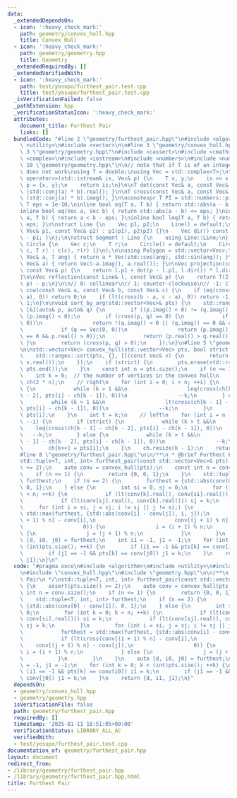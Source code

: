```yaml
---
data:
  _extendedDependsOn:
  - icon: ':heavy_check_mark:'
    path: geometry/convex_hull.hpp
    title: Convex Hull
  - icon: ':heavy_check_mark:'
    path: geometry/geometry.hpp
    title: Geometry
  _extendedRequiredBy: []
  _extendedVerifiedWith:
  - icon: ':heavy_check_mark:'
    path: test/yosupo/furthest_pair.test.cpp
    title: test/yosupo/furthest_pair.test.cpp
  _isVerificationFailed: false
  _pathExtension: hpp
  _verificationStatusIcon: ':heavy_check_mark:'
  attributes:
    document_title: Furthest Pair
    links: []
  bundledCode: "#line 2 \"geometry/furthest_pair.hpp\"\n#include <algorithm>\n#include\
    \ <utility>\n#include <vector>\n\n#line 3 \"geometry/convex_hull.hpp\"\n\n#line\
    \ 3 \"geometry/geometry.hpp\"\n#include <cassert>\n#include <cmath>\n#include\
    \ <complex>\n#include <iostream>\n#include <numbers>\n#include <numeric>\n#line\
    \ 10 \"geometry/geometry.hpp\"\n\n// note that if T is of an integer type, std::abs\
    \ does not work\nusing T = double;\nusing Vec = std::complex<T>;\n\nstd::istream&\
    \ operator>>(std::istream& is, Vec& p) {\n    T x, y;\n    is >> x >> y;\n   \
    \ p = {x, y};\n    return is;\n}\n\nT dot(const Vec& a, const Vec& b) { return\
    \ (std::conj(a) * b).real(); }\n\nT cross(const Vec& a, const Vec& b) { return\
    \ (std::conj(a) * b).imag(); }\n\nconstexpr T PI = std::numbers::pi_v<T>;\nconstexpr\
    \ T eps = 1e-10;\ninline bool eq(T a, T b) { return std::abs(a - b) <= eps; }\n\
    inline bool eq(Vec a, Vec b) { return std::abs(a - b) <= eps; }\ninline bool lt(T\
    \ a, T b) { return a < b - eps; }\ninline bool leq(T a, T b) { return a <= b +\
    \ eps; }\n\nstruct Line {\n    Vec p1, p2;\n    Line() = default;\n    Line(const\
    \ Vec& p1, const Vec& p2) : p1(p1), p2(p2) {}\n    Vec dir() const { return p2\
    \ - p1; }\n};\n\nstruct Segment : Line {\n    using Line::Line;\n};\n\nstruct\
    \ Circle {\n    Vec c;\n    T r;\n    Circle() = default;\n    Circle(const Vec&\
    \ c, T r) : c(c), r(r) {}\n};\n\nusing Polygon = std::vector<Vec>;\n\nVec rot(const\
    \ Vec& a, T ang) { return a * Vec(std::cos(ang), std::sin(ang)); }\n\nVec perp(const\
    \ Vec& a) { return Vec(-a.imag(), a.real()); }\n\nVec projection(const Line& l,\
    \ const Vec& p) {\n    return l.p1 + dot(p - l.p1, l.dir()) * l.dir() / std::norm(l.dir());\n\
    }\n\nVec reflection(const Line& l, const Vec& p) {\n    return T(2) * projection(l,\
    \ p) - p;\n}\n\n// 0: collinear\n// 1: counter-clockwise\n// -1: clockwise\nint\
    \ ccw(const Vec& a, const Vec& b, const Vec& c) {\n    if (eq(cross(b - a, c -\
    \ a), 0)) return 0;\n    if (lt(cross(b - a, c - a), 0)) return -1;\n    return\
    \ 1;\n}\n\nvoid sort_by_arg(std::vector<Vec>& pts) {\n    std::ranges::sort(pts,\
    \ [&](auto& p, auto& q) {\n        if ((p.imag() < 0) != (q.imag() < 0)) return\
    \ (p.imag() < 0);\n        if (cross(p, q) == 0) {\n            if (p == Vec(0,\
    \ 0))\n                return !(q.imag() < 0 || (q.imag() == 0 && q.real() > 0));\n\
    \            if (q == Vec(0, 0))\n                return (p.imag() < 0 || (p.imag()\
    \ == 0 && p.real() > 0));\n            return (p.real() > q.real());\n       \
    \ }\n        return (cross(p, q) > 0);\n    });\n}\n#line 5 \"geometry/convex_hull.hpp\"\
    \n\nstd::vector<Vec> convex_hull(std::vector<Vec> pts, bool strict = true) {\n\
    \    std::ranges::sort(pts, {}, [](const Vec& v) {\n        return std::make_pair(v.imag(),\
    \ v.real());\n    });\n    if (strict) {\n        pts.erase(std::ranges::unique(pts).begin(),\
    \ pts.end());\n    }\n    const int n = pts.size();\n    if (n <= 1) return pts;\n\
    \    int k = 0;  // the number of vertices in the convex hull\n    std::vector<Vec>\
    \ ch(2 * n);\n    // right\n    for (int i = 0; i < n; ++i) {\n        if (strict)\
    \ {\n            while (k > 1 &&\n                   leq(cross(ch[k - 1] - ch[k\
    \ - 2], pts[i] - ch[k - 1]), 0))\n                --k;\n        } else {\n   \
    \         while (k > 1 &&\n                   lt(cross(ch[k - 1] - ch[k - 2],\
    \ pts[i] - ch[k - 1]), 0))\n                --k;\n        }\n        ch[k++] =\
    \ pts[i];\n    }\n    int t = k;\n    // left\n    for (int i = n - 2; i >= 0;\
    \ --i) {\n        if (strict) {\n            while (k > t &&\n               \
    \    leq(cross(ch[k - 1] - ch[k - 2], pts[i] - ch[k - 1]), 0))\n             \
    \   --k;\n        } else {\n            while (k > t &&\n                   lt(cross(ch[k\
    \ - 1] - ch[k - 2], pts[i] - ch[k - 1]), 0))\n                --k;\n        }\n\
    \        ch[k++] = pts[i];\n    }\n    ch.resize(k - 1);\n    return ch;\n}\n\
    #line 8 \"geometry/furthest_pair.hpp\"\n\n/**\n * @brief Furthest Pair\n */\n\
    std::tuple<T, int, int> furthest_pair(const std::vector<Vec>& pts) {\n    assert(pts.size()\
    \ >= 2);\n    auto conv = convex_hull(pts);\n    const int n = conv.size();\n\
    \    if (n <= 1) {\n        return {0, 0, 1};\n    }\n    std::tuple<T, int, int>\
    \ furthest;\n    if (n == 2) {\n        furthest = {std::abs(conv[0] - conv[1]),\
    \ 0, 1};\n    } else {\n        int si = 0, sj = 0;\n        for (int k = 0; k\
    \ < n; ++k) {\n            if (lt(conv[k].real(), conv[si].real())) si = k;\n\
    \            if (lt(conv[sj].real(), conv[k].real())) sj = k;\n        }\n   \
    \     for (int i = si, j = sj; i != sj || j != si;) {\n            furthest =\
    \ std::max(furthest, {std::abs(conv[i] - conv[j]), i, j});\n            if (lt(cross(conv[(i\
    \ + 1) % n] - conv[i],\n                         conv[(j + 1) % n] - conv[j]),\n\
    \                   0)) {\n                i = (i + 1) % n;\n            } else\
    \ {\n                j = (j + 1) % n;\n            }\n        }\n    }\n    auto\
    \ [d, i0, j0] = furthest;\n    int i1 = -1, j1 = -1;\n    for (int k = 0; k <\
    \ (int)pts.size(); ++k) {\n        if (i1 == -1 && pts[k] == conv[i0]) i1 = k;\n\
    \        if (j1 == -1 && pts[k] == conv[j0]) j1 = k;\n    }\n    return {d, i1,\
    \ j1};\n}\n"
  code: "#pragma once\n#include <algorithm>\n#include <utility>\n#include <vector>\n\
    \n#include \"convex_hull.hpp\"\n#include \"geometry.hpp\"\n\n/**\n * @brief Furthest\
    \ Pair\n */\nstd::tuple<T, int, int> furthest_pair(const std::vector<Vec>& pts)\
    \ {\n    assert(pts.size() >= 2);\n    auto conv = convex_hull(pts);\n    const\
    \ int n = conv.size();\n    if (n <= 1) {\n        return {0, 0, 1};\n    }\n\
    \    std::tuple<T, int, int> furthest;\n    if (n == 2) {\n        furthest =\
    \ {std::abs(conv[0] - conv[1]), 0, 1};\n    } else {\n        int si = 0, sj =\
    \ 0;\n        for (int k = 0; k < n; ++k) {\n            if (lt(conv[k].real(),\
    \ conv[si].real())) si = k;\n            if (lt(conv[sj].real(), conv[k].real()))\
    \ sj = k;\n        }\n        for (int i = si, j = sj; i != sj || j != si;) {\n\
    \            furthest = std::max(furthest, {std::abs(conv[i] - conv[j]), i, j});\n\
    \            if (lt(cross(conv[(i + 1) % n] - conv[i],\n                     \
    \    conv[(j + 1) % n] - conv[j]),\n                   0)) {\n               \
    \ i = (i + 1) % n;\n            } else {\n                j = (j + 1) % n;\n \
    \           }\n        }\n    }\n    auto [d, i0, j0] = furthest;\n    int i1\
    \ = -1, j1 = -1;\n    for (int k = 0; k < (int)pts.size(); ++k) {\n        if\
    \ (i1 == -1 && pts[k] == conv[i0]) i1 = k;\n        if (j1 == -1 && pts[k] ==\
    \ conv[j0]) j1 = k;\n    }\n    return {d, i1, j1};\n}"
  dependsOn:
  - geometry/convex_hull.hpp
  - geometry/geometry.hpp
  isVerificationFile: false
  path: geometry/furthest_pair.hpp
  requiredBy: []
  timestamp: '2025-01-11 18:51:05+09:00'
  verificationStatus: LIBRARY_ALL_AC
  verifiedWith:
  - test/yosupo/furthest_pair.test.cpp
documentation_of: geometry/furthest_pair.hpp
layout: document
redirect_from:
- /library/geometry/furthest_pair.hpp
- /library/geometry/furthest_pair.hpp.html
title: Furthest Pair
---
```

